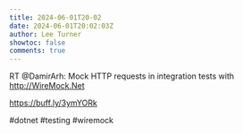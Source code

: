 ```yaml
---
title: 2024-06-01T20-02
date: 2024-06-01T20:02:03Z
author: Lee Turner
showtoc: false
comments: true
---
```


RT @DamirArh: Mock HTTP requests in integration tests with http://WireMock.Net

https://buff.ly/3ymYORk 

#dotnet #testing #wiremock

